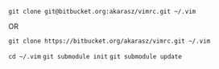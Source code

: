 `git clone git@bitbucket.org:akarasz/vimrc.git ~/.vim`

OR

`git clone https://bitbucket.org/akarasz/vimrc.git ~/.vim`

`cd ~/.vim`
`git submodule init`
`git submodule update`
